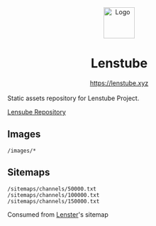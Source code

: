 <div align="center">
    <img src="https://assets.lenstube.xyz/images/brand/lenstube.svg" height="70" alt="Logo">
    <h1>Lenstube</h1>
    <a href="https://lenstube.xyz">https://lenstube.xyz</a>
</div>
<br>
Static assets repository for Lenstube Project.

[Lensube Repository](https://github.com/lenstube-xyz/lenstube)

## Images

```
/images/*
```

## Sitemaps

```
/sitemaps/channels/50000.txt
/sitemaps/channels/100000.txt
/sitemaps/channels/150000.txt
```

Consumed from [Lenster](https://github.com/lensterxyz/sitemap/tree/main/sitemaps/profiles)'s sitemap
